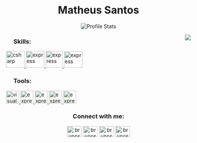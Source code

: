 <h1 align="center">Matheus Santos</h1><div align="center">

![Profile Stats](https://github-readme-stats.vercel.app/api?username=imatheus&show_icons=true&title_color=222&icon_color=222&text_color=000)

<img src="https://github-readme-stats.vercel.app/api/top-langs/?username=imatheus&hide_border=true&langs_count=15&hide=jupyter%20notebook,html,c%2B%2B,php,shell,java&title_color=000" align="right">

<h3 align="left" style="margin-left:20px">Skills:</h3>

<p align="left"> <a href="#" target="_blank"> <img src="https://img.icons8.com/fluency/48/html-5.png" alt="csharp" width="50" height="46"/> </a>
<a href="#" target="_blank"> <img src="https://img.icons8.com/?size=256&id=7gdY5qNXaKC0&format=png" alt="express" width="50" height="46"/> </a> 
<a href="#" target="_blank"> <img src="https://img.icons8.com/color/48/javascript--v1.png" alt="express" width="" height="46"/> </a> <!--
<a href="#" target="_blank"> <img src="https://www.vectorlogo.zone/logos/getbootstrap/getbootstrap-icon.svg" alt="express" width="40" height="40"/> </a>   
<a href="#" target="_blank"> <img src="https://www.vectorlogo.zone/logos/reactjs/reactjs-icon.svg" alt="express" width="40" height="40"/> </a> -->
<a href="#" target="_blank"> <img src="https://img.icons8.com/color/48/sass.png" alt="express" width="50" height="45"/> </a>     
</p>

  
<h3 align="left" style="margin-left:20px">Tools:</h3>
<p align="left">
<a href="#" target="_blank"> <img src="https://img.icons8.com/color/48/visual-studio-code-2019.png" alt="visual-studio-code-2019" alt="express" width="35" height="35"/> </a>
<a href="#" target="_blank"> <img src="https://www.vectorlogo.zone/logos/adobe_illustrator/adobe_illustrator-icon.svg" alt="express"  width="35" height="35"/> </a>
<a href="#" target="_blank"> <img src="https://img.icons8.com/color/48/figma--v1.png" alt="express" width="35" height="35"/> </a>
<a href="#" target="_blank"> <img src="https://upload.wikimedia.org/wikipedia/commons/2/20/Photoshop_CC_icon.png" alt="express"  width="35" height="35"/> </a>
<a href="#" target="_blank"> <img src="https://www.vectorlogo.zone/logos/git-scm/git-scm-icon.svg" alt="express"  width="35" height="35"/> </a>
</p>

  
<h3 align="center">Connect with me:</h3>
<p align="center">
<a href="#" target="blank"><img align="center" src="https://cdn.jsdelivr.net/npm/simple-icons@3.0.1/icons/twitter.svg" alt="brunos3d" height="30" width="40" /></a>
<a href="https://www.linkedin.com/in/imatheusk/" target="blank"><img align="center" src="https://cdn.jsdelivr.net/npm/simple-icons@3.0.1/icons/linkedin.svg" alt="brunos3d" height="30" width="40" /></a>
<a href="https://fb.com/imatheusk" target="blank"><img align="center" src="https://cdn.jsdelivr.net/npm/simple-icons@3.0.1/icons/facebook.svg" alt="brunos3d" height="30" width="40" /></a>
<a href="https://instagram.com/matt.dsantos" target="blank"><img align="center" src="https://cdn.jsdelivr.net/npm/simple-icons@3.0.1/icons/instagram.svg" alt="brunos3d" height="30" width="40" /></a>
</p>
</div>
